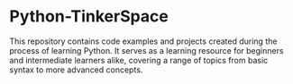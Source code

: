 # Python-TinkerSpace
This repository contains code examples and projects created during the process of learning Python. It serves as a learning resource for beginners and intermediate learners alike, covering a range of topics from basic syntax to more advanced concepts.

